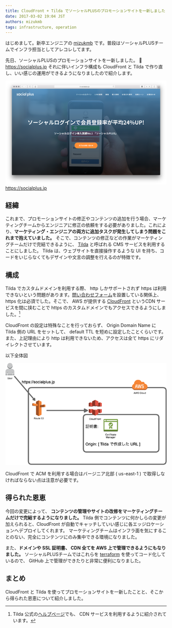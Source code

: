 ```yaml
---
title: CloudFront + Tilda でソーシャルPLUSのプロモーションサイトを一新しました
date: 2017-03-02 19:04 JST
authors: mizukmb
tags: infrastructure, operation
---
```


はじめまして。新卒エンジニアの [mizukmb](https://twitter.com/mizukmb) です。普段はソーシャルPLUSチームでインフラ担当としてアレコレしてます。

先日、ソーシャルPLUSのプロモーションサイトを一新しました。  🎊 https://socialplus.jp
それに伴いインフラ構成も CloudFront と Tilda で作り直し、いい感じの運用ができるようになりましたので紹介します。

<!--more-->

![socialplusjp](/images/2017/03/promotion.png)
https://socialplus.jp

## 経緯

これまで、プロモーションサイトの修正やコンテンツの追加を行う場合、マーケティングチームからエンジニアに修正の依頼をする必要がありました。これにより、**マーケティング・エンジニアの両方に追加タスクが発生してしまう問題をこれまで抱えていました。**
そこで、コンテンツの修正などの作業がマーケティングチームだけで完結できるように、 [Tilda](https://tilda.cc) と呼ばれる CMS サービスを利用することにしました。 Tilda は、ウェブサイトを直接操作するような UI を持ち、コードをいじらなくてもデザインや文言の調整を行えるのが特徴です。

## 構成

Tilda でカスタムドメインを利用する際、 http しかサポートされず https は利用できないという問題があります。[問い合わせフォーム](https://socialplus.jp/inquiry/)を設置している関係上、 https 化は必須でした。そこで、 AWS が提供する [CloudFront](https://aws.amazon.com/jp/cloudfront/) というCDN サービスを間に挟むことで https のカスタムドメインでもアクセスできるようにしました。[^1]

[^1]: Tilda 公式の[ヘルプページ](https://help.tilda.ws/https)でも、 CDN サービスを利用するように紹介されています。

CloudFront の設定は特殊なことを行っておらず、 Origin Domain Name に Tilda 側の URL をセットして、 default TTL を短めに設定したことくらいです。また、上記理由により http は利用できないため、アクセスは全て https にリダイレクトさせています。

以下全体図

![socialplusjp](/images/2017/03/socialplusjp.png)

CloudFront で ACM を利用する場合はバージニア北部 ( us-east-1 ) で取得しなければならない点は注意が必要です。

## 得られた恩恵

今回の変更によって、 **コンテンツの管理やサイトの改修をマーケティングチームだけで完結するようになりました。**
Tilda 側でコンテンツに何かしらの変更が加えられると、CloudFront が自動でキャッチしていい感じに各エッジロケーションへデプロイしてくれます。
マーケティングチームはインフラ面を気にすることのない、完全にコンテンツにのみ集中できる環境になりました。

また、**ドメインや SSL 証明書、 CDN 全てを AWS 上で管理できるようにもなりました。** ソーシャルPLUSチームではこれらを [terraform](https://www.terraform.io) を使ってコード化しているので、 GitHub 上で管理ができたりと非常に便利になりました。


## まとめ

CloudFront と Tilda を使ってプロモーションサイトを一新したことと、そこから得られた恩恵について紹介しました。
